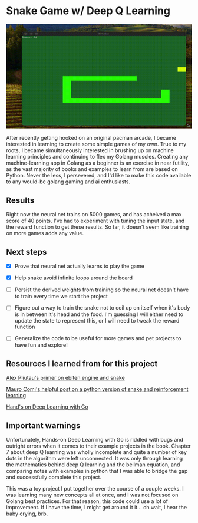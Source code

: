 
# Snake Game w/ Deep Q Learning
![The snake is alive!](/snakeai.gif)

After recently getting hooked on an original pacman arcade, I became interested in learning to create some simple games of my own. True to my roots, I became simultaneously interested in brushing up on machine learning principles and continuing to flex my Golang muscles. Creating any machine-learning app in Golang as a beginner is an exercise in near futility, as the vast majority of books and examples to learn from are based on Python. Never the less, I persevered, and I'd like to make this code available to any would-be golang gaming and ai enthusiasts. 

## Results
Right now the neural net trains on 5000 games, and has acheived a max score of 40 points. I've had to experiment with tuning the input state, and the reward function to get these results. So far, it doesn't seem like training on more games adds any value.

## Next steps
- [x] Prove that neural net actually learns to play the game
- [x] Help snake avoid infinite loops around the board
- [ ] Persist the derived weights from training so the neural net doesn't have to train every time we start the project

- [ ] Figure out a way to train the snake not to coil up on itself when it's body is in between it's head and the food. I'm guessing I will either need to update the state to represent this, or I will need to tweak the reward function

- [ ] Generalize the code to be useful for more games and pet projects to have fun and explore!

## Resources I learned from for this project
[Alex Pliutau's primer on ebiten engine and snake](https://pliutau.com/ebiten-snake/)

[Mauro Comi's helpful post on a python version of snake and reinforcement learning](https://towardsdatascience.com/how-to-teach-an-ai-to-play-games-deep-reinforcement-learning-28f9b920440a)

[Hand's on Deep Learning with Go](https://github.com/PacktPublishing/Hands-On-Deep-Learning-with-Go)

## Important warnings
Unfortunately, Hands-on Deep Learning with Go is riddled with bugs and outright errors when it comes to their example projects in the book. Chapter 7 about deep Q learning was wholly incomplete and quite a number of key dots in the algorithm were left unconnected. It was only through learning the mathematics behind deep Q learning and the bellman equation, and comparing notes with examples in python that I was able to bridge the gap and successfully complete this project.

This was a toy project I put together over the course of a couple weeks. I was learning many new concepts all at once, and I was not focused on Golang best practices. For that reason, this code could use a lot of improvement. If I have the time, I might get around it it... oh wait, I hear the baby crying, brb.
